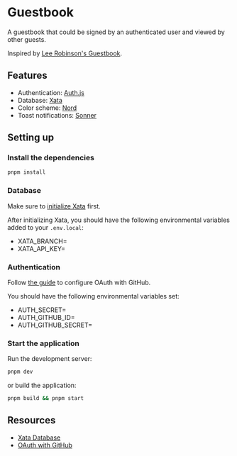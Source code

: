 # Guestbook

A guestbook that could be signed by an authenticated user and viewed by other guests.

Inspired by [Lee Robinson's Guestbook](https://leerob.io/guestbook).

## Features

- Authentication: [Auth.js](https://authjs.dev/)
- Database: [Xata](https://xata.io/)
- Color scheme: [Nord](https://www.nordtheme.com/)
- Toast notifications: [Sonner](https://sonner.emilkowal.ski/)

## Setting up

### Install the dependencies

```bash
pnpm install
```

### Database

Make sure to [initialize Xata](https://xata.io/docs/getting-started/nextjs) first.

After initializing Xata, you should have the following environmental variables added to your `.env.local`:

- XATA_BRANCH=
- XATA_API_KEY=

### Authentication

Follow [the guide](https://authjs.dev/guides/configuring-github) to configure OAuth with GitHub.

You should have the following environmental variables set:

- AUTH_SECRET=
- AUTH_GITHUB_ID=
- AUTH_GITHUB_SECRET=

### Start the application

Run the development server:

```bash
pnpm dev
```

or build the application:

```bash
pnpm build && pnpm start
```

## Resources

- [Xata Database](https://xata.io/docs/getting-started/nextjs)
- [OAuth with GitHub](https://authjs.dev/guides/configuring-github)
